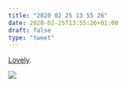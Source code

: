 ```yaml
---
title: "2020 02 25 13 55 26"
date: 2020-02-25T13:55:26+01:00
draft: false
type: "tweet"
---
```


[Lovely](http://davis.vilums.me/all-the-streets/).

![](/img/2020-02-25-13-57-08.png)
